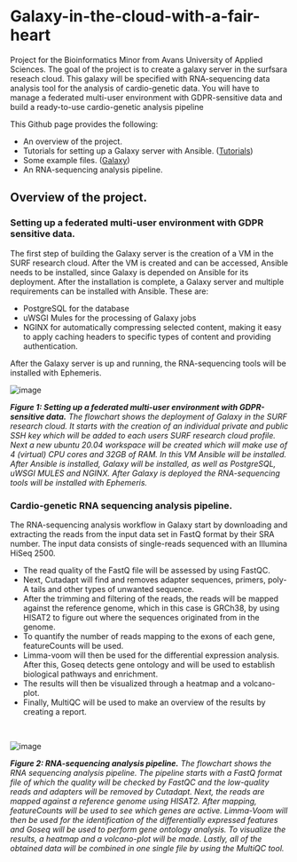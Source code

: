 # Galaxy-in-the-cloud-with-a-fair-heart
Project for the Bioinformatics Minor from Avans University of Applied Sciences. The goal of the project is to create a galaxy server in the surfsara reseach cloud. This galaxy will be specified with RNA-sequencing data analysis tool for the analysis of cardio-genetic data. You will have to manage a federated multi-user environment with GDPR-sensitive data and build a ready-to-use cardio-genetic analysis pipeline

This Github page provides the following:
* An overview of the project.
* Tutorials for setting up a Galaxy server with Ansible. ([Tutorials](Tutorials)) 
* Some example files. ([Galaxy](Galaxy)) 
* An RNA-sequencing analysis pipeline.

## Overview of the project.

### Setting up a federated multi-user environment with GDPR sensitive data. 
The first step of building the Galaxy server is the creation of a VM in the SURF research cloud. After the VM is created and can be accessed, Ansible needs to be installed, since Galaxy is depended on Ansible for its deployment. After the installation is complete, a Galaxy server and multiple requirements can be installed with Ansible. These are:
* PostgreSQL for the database
* uWSGI Mules for the processing of Galaxy jobs
* NGINX for automatically compressing selected content, making it easy to apply caching headers to specific types of content and providing authentication. <br>

After the Galaxy server is up and running, the RNA-sequencing tools will be installed with Ephemeris. 
<br>

![image](https://user-images.githubusercontent.com/80160380/177067198-c0aa2786-5fcb-45cc-a38b-015db66099fa.png)

***Figure 1: Setting up a federated multi-user environment with GDPR-sensitive data.** The flowchart shows the deployment of Galaxy in the SURF research cloud. It starts with the creation of an individual private and public SSH key which will be added to each users SURF research cloud profile. Next a new ubuntu 20.04 workspace will be created which will make use of 4 (virtual) CPU cores and 32GB of RAM. In this VM Ansible will be installed. After Ansible is installed, Galaxy will be installed, as well as PostgreSQL, uWSGI MULES and NGINX. After Galaxy is deployed the RNA-sequencing tools will be installed with Ephemeris.*

### Cardio-genetic RNA sequencing analysis pipeline. 
The RNA-sequencing analysis workflow in Galaxy start by downloading and extracting the reads from the input data set in FastQ format by their SRA number. The input data consists of single-reads sequenced with an Illumina HiSeq 2500. 
* The read quality of the FastQ file will be assessed by using FastQC. 
* Next, Cutadapt will find and removes adapter sequences, primers, poly-A tails and other types of unwanted sequence. 
* After the trimming and filtering of the reads, the reads will be mapped against the reference genome, which in this case is GRCh38, by using HISAT2 to figure out where the sequences originated from in the genome.
* To quantify the number of reads mapping to the exons of each gene, featureCounts will be used.
* Limma-voom will then be used for the differential expression analysis. After this, Goseq detects gene ontology and will be used to establish biological pathways and enrichment.
* The results will then be visualized through a heatmap and a volcano-plot.
* Finally, MultiQC will be used to make an overview of the results by creating a report. 
<br>

![image](https://user-images.githubusercontent.com/80160380/168887779-b87bd891-84c1-4d9f-992f-8bbcc45699f1.png)

***Figure 2: RNA-sequencing analysis pipeline.** The flowchart shows the RNA sequencing analysis pipeline. The pipeline starts with a FastQ format file of which the quality will be checked by FastQC and the low-quality reads and adapters will be removed by Cutadapt. Next, the reads are mapped against a reference genome using HISAT2. After mapping, featureCounts will be used to see which genes are active. Limma-Voom will then be used for the identification of the differentially expressed features and Goseq will be used to perform gene ontology analysis. To visualize the results, a heatmap and a volcano-plot will be made. Lastly, all of the obtained data will be combined in one single file by using the MultiQC tool.*
